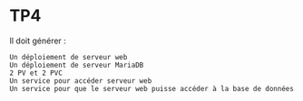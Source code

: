 # TP4

 Il doit générer :

    Un déploiement de serveur web
    Un déploiement de serveur MariaDB
    2 PV et 2 PVC
    Un service pour accéder serveur web
    Un service pour que le serveur web puisse accéder à la base de données





